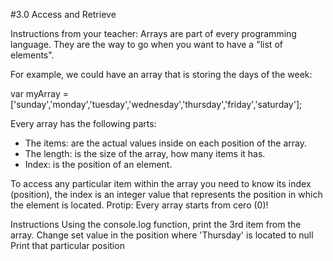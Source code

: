 #3.0 Access and Retrieve

Instructions from your teacher:
Arrays are part of every programming language. They are the way to go when you want to have a "list of elements".

For example, we could have an array that is storing the days of the week:

var myArray = ['sunday','monday','tuesday','wednesday','thursday','friday','saturday'];

Every array has the following parts:
- The items: are the actual values inside on each position of the array.
- The length: is the size of the array, how many items it has.
- Index: is the position of an element.

To access any particular item within the array you need to know its index (position), the index is an integer value that represents the position in which the element is located. Protip: Every array starts from cero (0)!

Instructions
Using the console.log function, print the 3rd item from the array.
Change set value in the position where 'Thursday' is located to null
Print that particular position